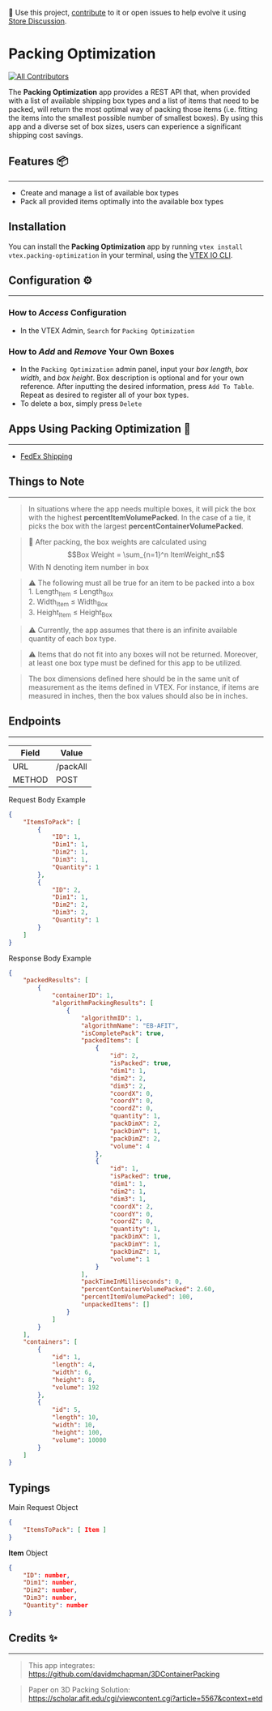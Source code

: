 📢 Use this project, [contribute](https://github.com/vtex-apps/packing-optimization) to it or open issues to help evolve it using [Store Discussion](https://github.com/vtex-apps/store-discussion).
# Packing Optimization
<!-- DOCS-IGNORE:start -->
<!-- ALL-CONTRIBUTORS-BADGE:START - Do not remove or modify this section -->
[![All Contributors](https://img.shields.io/badge/all_contributors-0-orange.svg?style=flat-square)](#contributors-)
<!-- ALL-CONTRIBUTORS-BADGE:END -->
<!-- DOCS-IGNORE:end -->

The **Packing Optimization** app provides a REST API that, when provided with a list of available shipping box types and a list of items that need to be packed, will return the most optimal way of packing those items (i.e. fitting the items into the smallest possible number of smallest boxes). By using this app and a diverse set of box sizes, users can experience a significant shipping cost savings.
## Features 📦
---
- Create and manage a list of available box types
- Pack all provided items optimally into the available box types

## Installation
You can install the **Packing Optimization** app by running `vtex install vtex.packing-optimization` in your terminal, using the [VTEX IO CLI](https://developers.vtex.com/vtex-developer-docs/docs/vtex-io-documentation-vtex-io-cli-installation-and-command-reference).

## Configuration ⚙️
---
### How to *Access* Configuration
- In the VTEX Admin, `Search` for `Packing Optimization`
### How to *Add* and *Remove* Your Own Boxes
- In the `Packing Optimization` admin panel, input your *box length*, *box width*, and *box height*. Box description is optional and for your own reference. After inputting the desired information, press `Add To Table`. Repeat as desired to register all of your box types.
- To delete a box, simply press `Delete`

## Apps Using Packing Optimization 🚚
---
- [FedEx Shipping](https://github.com/vtex-apps/fedex-shipping)

## Things to Note
---
> In situations where the app needs multiple boxes, it will pick the box with the highest **percentItemVolumePacked**. In the case of a tie, it picks the box with the largest **percentContainerVolumePacked**.

> 🧮 After packing, the box weights are calculated using $$Box Weight = \sum_{n=1}^n ItemWeight_n$$ With N denoting item number in box

> ⚠️ The following must all be true for an item to be packed into a box \
    1. Length<sub>Item</sub> ≤ Length<sub>Box</sub> \
    2. Width<sub>Item</sub> ≤ Width<sub>Box</sub> \
    3. Height<sub>Item</sub> ≤ Height<sub>Box</sub> 

> ⚠️ Currently, the app assumes that there is an infinite available quantity of each box type.

> ⚠️ Items that do not fit into any boxes will not be returned. Moreover, at least one box type must be defined for this app to be utilized.

> The box dimensions defined here should be in the same unit of measurement as the items defined in VTEX. For instance, if items are measured in inches, then the box values should also be in inches.


## Endpoints
---
| Field | Value |
| --- | ---|
|URL|/packAll|
|METHOD|POST|

Request Body Example
```json
{
    "ItemsToPack": [
        {
            "ID": 1,
            "Dim1": 1,
            "Dim2": 1,
            "Dim3": 1,
            "Quantity": 1
        },
        {
            "ID": 2,
            "Dim1": 1,
            "Dim2": 2,
            "Dim3": 2,
            "Quantity": 1
        }
    ]
}
```

Response Body Example
```json
{
    "packedResults": [
        {
            "containerID": 1,
            "algorithmPackingResults": [
                {
                    "algorithmID": 1,
                    "algorithmName": "EB-AFIT",
                    "isCompletePack": true,
                    "packedItems": [
                        {
                            "id": 2,
                            "isPacked": true,
                            "dim1": 1,
                            "dim2": 2,
                            "dim3": 2,
                            "coordX": 0,
                            "coordY": 0,
                            "coordZ": 0,
                            "quantity": 1,
                            "packDimX": 2,
                            "packDimY": 1,
                            "packDimZ": 2,
                            "volume": 4
                        },
                        {
                            "id": 1,
                            "isPacked": true,
                            "dim1": 1,
                            "dim2": 1,
                            "dim3": 1,
                            "coordX": 2,
                            "coordY": 0,
                            "coordZ": 0,
                            "quantity": 1,
                            "packDimX": 1,
                            "packDimY": 1,
                            "packDimZ": 1,
                            "volume": 1
                        }
                    ],
                    "packTimeInMilliseconds": 0,
                    "percentContainerVolumePacked": 2.60,
                    "percentItemVolumePacked": 100,
                    "unpackedItems": []
                }
            ]
        }
    ],
    "containers": [
        {
            "id": 1,
            "length": 4,
            "width": 6,
            "height": 8,
            "volume": 192
        },
        {
            "id": 5,
            "length": 10,
            "width": 10,
            "height": 100,
            "volume": 10000
        }
    ]
}

```

## Typings

Main Request Object
```json
{
    "ItemsToPack": [ Item ]
}
```

**Item** Object
```json
{
    "ID": number,
    "Dim1": number,
    "Dim2": number,
    "Dim3": number,
    "Quantity": number
}
```

## Credits ✨
---
> This app integrates: https://github.com/davidmchapman/3DContainerPacking
 
> Paper on 3D Packing Solution: https://scholar.afit.edu/cgi/viewcontent.cgi?article=5567&context=etd
